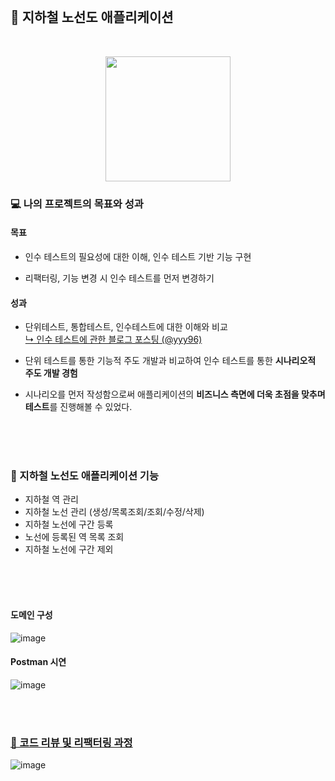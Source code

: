 <br>

## 🚉 지하철 노선도 애플리케이션
<br>

<p align="center">
    <img width="200px;" src="https://raw.githubusercontent.com/woowacourse/atdd-subway-admin-frontend/master/images/main_logo.png"/>
</p>

### 💻 나의 프로젝트의 목표와 성과
#### 목표
- 인수 테스트의 필요성에 대한 이해, 인수 테스트 기반 기능 구현

- 리팩터링, 기능 변경 시 인수 테스트를 먼저 변경하기

#### 성과
- 단위테스트, 통합테스트, 인수테스트에 대한 이해와 비교  <br>
  [↳ 인수 테스트에 관한 블로그 포스팅 (@yyy96)](https://velog.io/@yyy96/ATDD)

- 단위 테스트를 통한 기능적 주도 개발과 비교하여 인수 테스트를 통한 **시나리오적 주도 개발 경험**

- 시나리오를 먼저 작성함으로써 애플리케이션의 **비즈니스 측면에 더욱 초점을 맞추며 테스트**를 진행해볼 수 있었다.

<br>
<br>
<br>

### 🚆 지하철 노선도 애플리케이션 기능
- 지하철 역 관리
- 지하철 노선 관리 (생성/목록조회/조회/수정/삭제)
- 지하철 노선에 구간 등록
- 노선에 등록된 역 목록 조회
-  지하철 노선에 구간 제외

<br>
<br>
<br>

#### 도메인 구성
![image](https://user-images.githubusercontent.com/65826145/196320235-ca382fd0-3c7c-43b2-a738-b236c9b8d45e.png)
<br>

#### Postman 시연
![image](https://user-images.githubusercontent.com/65826145/196358894-790b959b-4cc9-4fed-875f-214ca35ad681.png)


<br>
<br>

### [📝 코드 리뷰 및 리팩터링 과정](https://github.com/next-step/atdd-subway-admin/pulls?q=is%3Apr+is%3Aclosed+author%3Ayyy96)
![image](https://user-images.githubusercontent.com/65826145/196319713-0938661d-3f15-4a0c-a391-ee74d8cc90a1.png)
